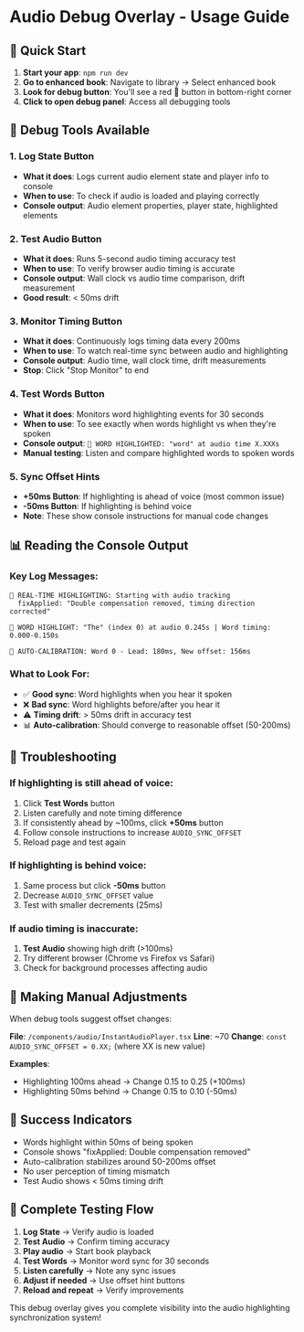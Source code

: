 # Audio Debug Overlay - Usage Guide

## 🚀 Quick Start

1. **Start your app**: `npm run dev`
2. **Go to enhanced book**: Navigate to library → Select enhanced book
3. **Look for debug button**: You'll see a red 🐛 button in bottom-right corner
4. **Click to open debug panel**: Access all debugging tools

## 🧰 Debug Tools Available

### 1. **Log State** Button
- **What it does**: Logs current audio element state and player info to console
- **When to use**: To check if audio is loaded and playing correctly
- **Console output**: Audio element properties, player state, highlighted elements

### 2. **Test Audio** Button
- **What it does**: Runs 5-second audio timing accuracy test
- **When to use**: To verify browser audio timing is accurate
- **Console output**: Wall clock vs audio time comparison, drift measurement
- **Good result**: < 50ms drift

### 3. **Monitor Timing** Button
- **What it does**: Continuously logs timing data every 200ms
- **When to use**: To watch real-time sync between audio and highlighting
- **Console output**: Audio time, wall clock time, drift measurements
- **Stop**: Click "Stop Monitor" to end

### 4. **Test Words** Button
- **What it does**: Monitors word highlighting events for 30 seconds
- **When to use**: To see exactly when words highlight vs when they're spoken
- **Console output**: `🎯 WORD HIGHLIGHTED: "word" at audio time X.XXXs`
- **Manual testing**: Listen and compare highlighted words to spoken words

### 5. **Sync Offset Hints**
- **+50ms Button**: If highlighting is ahead of voice (most common issue)
- **-50ms Button**: If highlighting is behind voice
- **Note**: These show console instructions for manual code changes

## 📊 Reading the Console Output

### Key Log Messages:
```
🎯 REAL-TIME HIGHLIGHTING: Starting with audio tracking
  fixApplied: "Double compensation removed, timing direction corrected"
  
🎯 WORD HIGHLIGHT: "The" (index 0) at audio 0.245s | Word timing: 0.000-0.150s

🎯 AUTO-CALIBRATION: Word 0 - Lead: 180ms, New offset: 156ms
```

### What to Look For:
- ✅ **Good sync**: Word highlights when you hear it spoken
- ❌ **Bad sync**: Word highlights before/after you hear it
- ⚠️ **Timing drift**: > 50ms drift in accuracy test
- 📊 **Auto-calibration**: Should converge to reasonable offset (50-200ms)

## 🔧 Troubleshooting

### If highlighting is still ahead of voice:
1. Click **Test Words** button
2. Listen carefully and note timing difference
3. If consistently ahead by ~100ms, click **+50ms** button
4. Follow console instructions to increase `AUDIO_SYNC_OFFSET`
5. Reload page and test again

### If highlighting is behind voice:
1. Same process but click **-50ms** button
2. Decrease `AUDIO_SYNC_OFFSET` value
3. Test with smaller decrements (25ms)

### If audio timing is inaccurate:
1. **Test Audio** showing high drift (>100ms)
2. Try different browser (Chrome vs Firefox vs Safari)
3. Check for background processes affecting audio

## 📝 Making Manual Adjustments

When debug tools suggest offset changes:

**File**: `/components/audio/InstantAudioPlayer.tsx`
**Line**: ~70
**Change**: `const AUDIO_SYNC_OFFSET = 0.XX;` (where XX is new value)

**Examples**:
- Highlighting 100ms ahead → Change 0.15 to 0.25 (+100ms)
- Highlighting 50ms behind → Change 0.15 to 0.10 (-50ms)

## 🎯 Success Indicators

- Words highlight within 50ms of being spoken
- Console shows "fixApplied: Double compensation removed"  
- Auto-calibration stabilizes around 50-200ms offset
- No user perception of timing mismatch
- Test Audio shows < 50ms timing drift

## 🧪 Complete Testing Flow

1. **Log State** → Verify audio is loaded
2. **Test Audio** → Confirm timing accuracy  
3. **Play audio** → Start book playback
4. **Test Words** → Monitor word sync for 30 seconds
5. **Listen carefully** → Note any sync issues
6. **Adjust if needed** → Use offset hint buttons
7. **Reload and repeat** → Verify improvements

This debug overlay gives you complete visibility into the audio highlighting synchronization system!